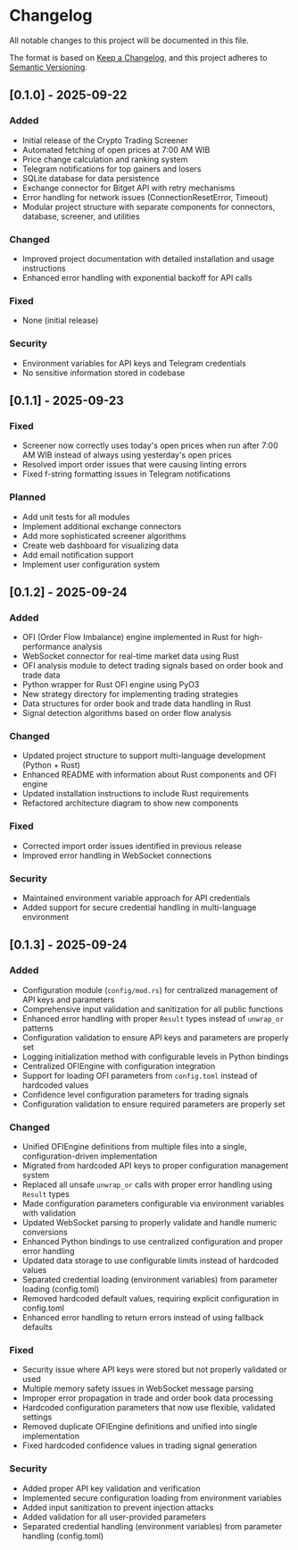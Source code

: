 # Changelog

All notable changes to this project will be documented in this file.

The format is based on [Keep a Changelog](https://keepachangelog.com/en/1.0.0/),
and this project adheres to [Semantic Versioning](https://semver.org/spec/v2.0.0.html).

## [0.1.0] - 2025-09-22

### Added
- Initial release of the Crypto Trading Screener
- Automated fetching of open prices at 7:00 AM WIB
- Price change calculation and ranking system
- Telegram notifications for top gainers and losers
- SQLite database for data persistence
- Exchange connector for Bitget API with retry mechanisms
- Error handling for network issues (ConnectionResetError, Timeout)
- Modular project structure with separate components for connectors, database, screener, and utilities

### Changed
- Improved project documentation with detailed installation and usage instructions
- Enhanced error handling with exponential backoff for API calls

### Fixed
- None (initial release)

### Security
- Environment variables for API keys and Telegram credentials
- No sensitive information stored in codebase

## [0.1.1] - 2025-09-23

### Fixed
- Screener now correctly uses today's open prices when run after 7:00 AM WIB instead of always using yesterday's open prices
- Resolved import order issues that were causing linting errors
- Fixed f-string formatting issues in Telegram notifications

### Planned
- Add unit tests for all modules
- Implement additional exchange connectors
- Add more sophisticated screener algorithms
- Create web dashboard for visualizing data
- Add email notification support
- Implement user configuration system

## [0.1.2] - 2025-09-24

### Added
- OFI (Order Flow Imbalance) engine implemented in Rust for high-performance analysis
- WebSocket connector for real-time market data using Rust
- OFI analysis module to detect trading signals based on order book and trade data
- Python wrapper for Rust OFI engine using PyO3
- New strategy directory for implementing trading strategies
- Data structures for order book and trade data handling in Rust
- Signal detection algorithms based on order flow analysis

### Changed
- Updated project structure to support multi-language development (Python + Rust)
- Enhanced README with information about Rust components and OFI engine
- Updated installation instructions to include Rust requirements
- Refactored architecture diagram to show new components

### Fixed
- Corrected import order issues identified in previous release
- Improved error handling in WebSocket connections

### Security
- Maintained environment variable approach for API credentials
- Added support for secure credential handling in multi-language environment

## [0.1.3] - 2025-09-24

### Added
- Configuration module (`config/mod.rs`) for centralized management of API keys and parameters
- Comprehensive input validation and sanitization for all public functions
- Enhanced error handling with proper `Result` types instead of `unwrap_or` patterns
- Configuration validation to ensure API keys and parameters are properly set
- Logging initialization method with configurable levels in Python bindings
- Centralized OFIEngine with configuration integration
- Support for loading OFI parameters from `config.toml` instead of hardcoded values
- Confidence level configuration parameters for trading signals
- Configuration validation to ensure required parameters are properly set

### Changed
- Unified OFIEngine definitions from multiple files into a single, configuration-driven implementation
- Migrated from hardcoded API keys to proper configuration management system
- Replaced all unsafe `unwrap_or` calls with proper error handling using `Result` types
- Made configuration parameters configurable via environment variables with validation
- Updated WebSocket parsing to properly validate and handle numeric conversions
- Enhanced Python bindings to use centralized configuration and proper error handling
- Updated data storage to use configurable limits instead of hardcoded values
- Separated credential loading (environment variables) from parameter loading (config.toml)
- Removed hardcoded default values, requiring explicit configuration in config.toml
- Enhanced error handling to return errors instead of using fallback defaults

### Fixed
- Security issue where API keys were stored but not properly validated or used
- Multiple memory safety issues in WebSocket message parsing
- Improper error propagation in trade and order book data processing
- Hardcoded configuration parameters that now use flexible, validated settings
- Removed duplicate OFIEngine definitions and unified into single implementation
- Fixed hardcoded confidence values in trading signal generation

### Security
- Added proper API key validation and verification
- Implemented secure configuration loading from environment variables
- Added input sanitization to prevent injection attacks
- Added validation for all user-provided parameters
- Separated credential handling (environment variables) from parameter handling (config.toml)